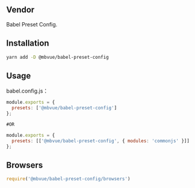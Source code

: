 ## Vendor
Babel Preset Config.

## Installation
```bash
yarn add -D @mbvue/babel-preset-config
```

## Usage
babel.config.js：

```js
module.exports = {
  presets: ['@mbvue/babel-preset-config']
};

#OR

module.exports = {
  presets: [['@mbvue/babel-preset-config', { modules: 'commonjs' }]]
};
```

## Browsers
```js
require('@mbvue/babel-preset-config/browsers')
```